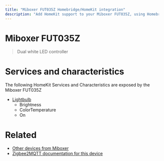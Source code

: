 ```yaml
---
title: "Miboxer FUT035Z Homebridge/HomeKit integration"
description: "Add HomeKit support to your Miboxer FUT035Z, using Homebridge, Zigbee2MQTT and homebridge-z2m."
---
```

<!---
This file has been GENERATED using src/docgen/docgen.ts
DO NOT EDIT THIS FILE MANUALLY!
-->
# Miboxer FUT035Z
> Dual white LED controller


# Services and characteristics
The following HomeKit Services and Characteristics are exposed by
the Miboxer FUT035Z

* [Lightbulb](../../light.md)
  * Brightness
  * ColorTemperature
  * On


# Related
* [Other devices from Miboxer](../index.md#miboxer)
* [Zigbee2MQTT documentation for this device](https://www.zigbee2mqtt.io/devices/FUT035Z.html)